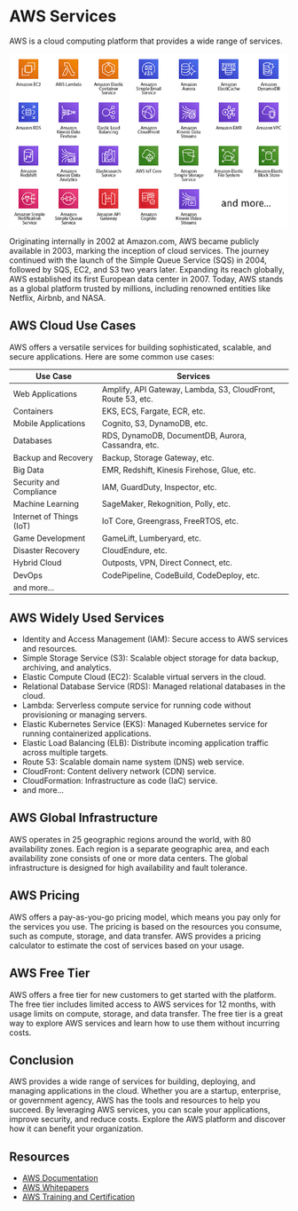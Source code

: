 # AWS Services

AWS is a cloud computing platform that provides a wide range of services.

<p align="center">
  <img src="./assets/aws_services.png" alt="AWS Services"/>
</p>

Originating internally in 2002 at Amazon.com, AWS became publicly available in 2003, marking the inception of cloud services. The journey continued with the launch of the Simple Queue Service (SQS) in 2004, followed by SQS, EC2, and S3 two years later. Expanding its reach globally, AWS established its first European data center in 2007. Today, AWS stands as a global platform trusted by millions, including renowned entities like Netflix, Airbnb, and NASA.

## AWS Cloud Use Cases

AWS offers a versatile services for building sophisticated, scalable, and secure applications. Here are some common use cases:

| Use Case                 | Services                                                     |
| ------------------------ | ------------------------------------------------------------ |
| Web Applications         | Amplify, API Gateway, Lambda, S3, CloudFront, Route 53, etc. |
| Containers               | EKS, ECS, Fargate, ECR, etc.                                 |
| Mobile Applications      | Cognito, S3, DynamoDB, etc.                                  |
| Databases                | RDS, DynamoDB, DocumentDB, Aurora, Cassandra, etc.           |
| Backup and Recovery      | Backup, Storage Gateway, etc.                                |
| Big Data                 | EMR, Redshift, Kinesis Firehose, Glue, etc.                  |
| Security and Compliance  | IAM, GuardDuty, Inspector, etc.                              |
| Machine Learning         | SageMaker, Rekognition, Polly, etc.                          |
| Internet of Things (IoT) | IoT Core, Greengrass, FreeRTOS, etc.                         |
| Game Development         | GameLift, Lumberyard, etc.                                   |
| Disaster Recovery        | CloudEndure, etc.                                            |
| Hybrid Cloud             | Outposts, VPN, Direct Connect, etc.                          |
| DevOps                   | CodePipeline, CodeBuild, CodeDeploy, etc.                    |
| and more...              |                                                              |

## AWS Widely Used Services

- Identity and Access Management (IAM): Secure access to AWS services and resources.
- Simple Storage Service (S3): Scalable object storage for data backup, archiving, and analytics.
- Elastic Compute Cloud (EC2): Scalable virtual servers in the cloud.
- Relational Database Service (RDS): Managed relational databases in the cloud.
- Lambda: Serverless compute service for running code without provisioning or managing servers.
- Elastic Kubernetes Service (EKS): Managed Kubernetes service for running containerized applications.
- Elastic Load Balancing (ELB): Distribute incoming application traffic across multiple targets.
- Route 53: Scalable domain name system (DNS) web service.
- CloudFront: Content delivery network (CDN) service.
- CloudFormation: Infrastructure as code (IaC) service.
- and more...

## AWS Global Infrastructure

AWS operates in 25 geographic regions around the world, with 80 availability zones. Each region is a separate geographic area, and each availability zone consists of one or more data centers. The global infrastructure is designed for high availability and fault tolerance.

## AWS Pricing

AWS offers a pay-as-you-go pricing model, which means you pay only for the services you use. The pricing is based on the resources you consume, such as compute, storage, and data transfer. AWS provides a pricing calculator to estimate the cost of services based on your usage.

## AWS Free Tier

AWS offers a free tier for new customers to get started with the platform. The free tier includes limited access to AWS services for 12 months, with usage limits on compute, storage, and data transfer. The free tier is a great way to explore AWS services and learn how to use them without incurring costs.

## Conclusion

AWS provides a wide range of services for building, deploying, and managing applications in the cloud. Whether you are a startup, enterprise, or government agency, AWS has the tools and resources to help you succeed. By leveraging AWS services, you can scale your applications, improve security, and reduce costs. Explore the AWS platform and discover how it can benefit your organization.

## Resources

- [AWS Documentation](https://docs.aws.amazon.com/)
- [AWS Whitepapers](https://aws.amazon.com/whitepapers/)
- [AWS Training and Certification](https://aws.amazon.com/training/)
